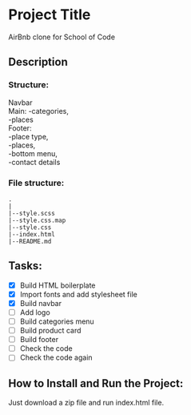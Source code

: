 # Project Title

AirBnb clone for School of Code

## Description

### Structure:

Navbar  
Main:
-categories,  
 -places  
Footer:  
 -place type,  
 -places,  
 -bottom menu,  
 -contact details

### File structure:

```
.
|
|--style.scss
|--style.css.map
|--style.css
|--index.html
|--README.md

```

## Tasks:

- [x] Build HTML boilerplate
- [x] Import fonts and add stylesheet file
- [x] Build navbar
- [ ] Add logo
- [ ] Build categories menu
- [ ] Build product card
- [ ] Build footer
- [ ] Check the code
- [ ] Check the code again

## How to Install and Run the Project:

Just download a zip file and run index.html file.
